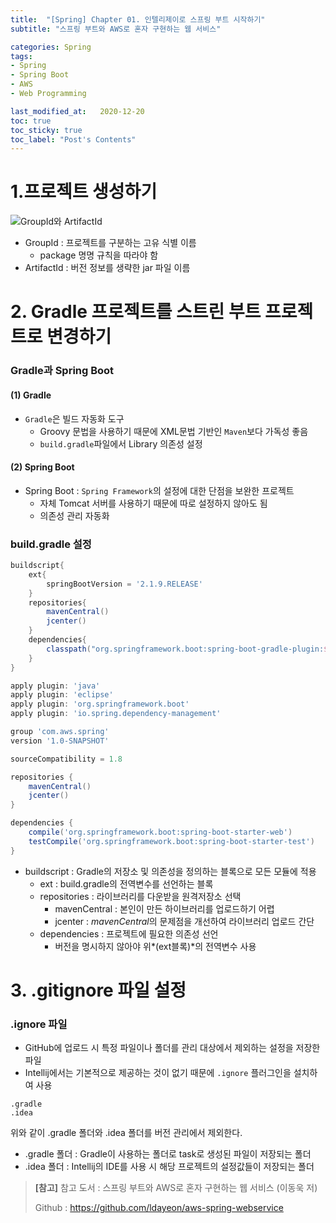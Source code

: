 ```yaml
---
title:  "[Spring] Chapter 01. 인텔리제이로 스프링 부트 시작하기"
subtitle: "스프링 부트와 AWS로 혼자 구현하는 웹 서비스"

categories: Spring
tags:
- Spring
- Spring Boot
- AWS
- Web Programming

last_modified_at:   2020-12-20
toc: true
toc_sticky: true
toc_label: "Post's Contents"
---
```



# 1.프로젝트 생성하기

![GroupId와 ArtifactId](https://user-images.githubusercontent.com/37764581/102707847-c7144000-42e1-11eb-84cf-e8db7e8477b5.png)

+ GroupId : 프로젝트를 구분하는 고유 식별 이름
  + package 명명 규칙을 따라야 함
+ ArtifactId : 버전 정보를 생략한 jar 파일 이름

  

# 2. Gradle 프로젝트를 스트린 부트 프로젝트로 변경하기

### Gradle과 Spring Boot

#### (1) Gradle

+ `Gradle`은 빌드 자동화 도구
  + Groovy 문법을 사용하기 때문에 XML문법 기반인 `Maven`보다 가독성 좋음
  + `build.gradle`파일에서 Library 의존성 설정

#### (2) Spring Boot

+ Spring Boot : `Spring Framework`의 설정에 대한 단점을 보완한 프로젝트
  + 자체 Tomcat 서버를 사용하기 때문에 따로 설정하지 않아도 됨
  + 의존성 관리 자동화

  

### build.gradle 설정

```groovy
buildscript{
    ext{ 
        springBootVersion = '2.1.9.RELEASE'
    }
    repositories{
        mavenCentral()
        jcenter()
    }
    dependencies{
        classpath("org.springframework.boot:spring-boot-gradle-plugin:${springBootVersion}")
    }
}

apply plugin: 'java'
apply plugin: 'eclipse'
apply plugin: 'org.springframework.boot'
apply plugin: 'io.spring.dependency-management'

group 'com.aws.spring'
version '1.0-SNAPSHOT'

sourceCompatibility = 1.8

repositories { 
    mavenCentral()
    jcenter()
}

dependencies {
    compile('org.springframework.boot:spring-boot-starter-web')
    testCompile('org.springframework.boot:spring-boot-starter-test')
}
```

+ buildscript : Gradle의 저장소 및 의존성을 정의하는 블록으로 모든 모듈에 적용
  + ext : build.gradle의 전역변수를 선언하는 블록
  + repositories : 라이브러리를 다운받을 원격저장소 선택
    + mavenCentral : 본인이 만든 하이브러리를 업로드하기 어렵
    + jcenter : *mavenCentral*의 문제점을 개선하여 라이브러리 업로드 간단
  + dependencies : 프로젝트에 필요한 의존성 선언
    + 버전을 명시하지 않아야 위*(ext블록)*의 전역변수 사용

  

# 3. .gitignore 파일 설정

### .ignore 파일

+ GitHub에 업로드 시 특정 파일이나 폴더를 관리 대상에서 제외하는 설정을 저장한 파일
+ Intellij에서는 기본적으로 제공하는 것이 없기 때문에 `.ignore` 플러그인을 설치하여 사용

```
.gradle
.idea
```

위와 같이 .gradle 폴더와 .idea 폴더를 버전 관리에서 제외한다.

+ .gradle 폴더 : Gradle이 사용하는 폴더로 task로 생성된 파일이 저장되는 폴더
+ .idea 폴더 : Intellij의 IDE를 사용 시 해당 프로젝트의 설정값들이 저장되는 폴더

      
      
> **[참고]**
> 참고 도서 : 스프링 부트와 AWS로 혼자 구현하는 웹 서비스 (이동욱 저)
>
> Github : https://github.com/ldayeon/aws-spring-webservice